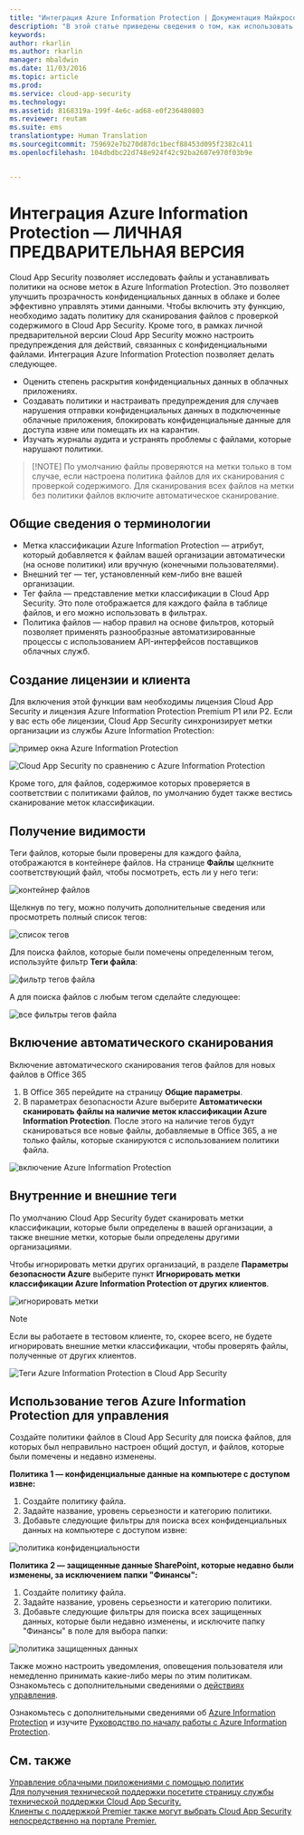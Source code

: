 ```yaml
---
title: "Интеграция Azure Information Protection | Документация Майкрософт"
description: "В этой статье приведены сведения о том, как использовать теги Azure Information Protection в Cloud App Security для более эффективного использования облачных приложений в вашей организации."
keywords: 
author: rkarlin
ms.author: rkarlin
manager: mbaldwin
ms.date: 11/03/2016
ms.topic: article
ms.prod: 
ms.service: cloud-app-security
ms.technology: 
ms.assetid: 8168319a-199f-4e6c-ad68-e0f236480803
ms.reviewer: reutam
ms.suite: ems
translationtype: Human Translation
ms.sourcegitcommit: 759692e7b270d87dc1becf88453d095f2382c411
ms.openlocfilehash: 104dbdbc22d748e924f42c92ba2607e970f03b9e


---
```


# <a name="azure-information-protection-integration---private-preview"></a>Интеграция Azure Information Protection — **ЛИЧНАЯ ПРЕДВАРИТЕЛЬНАЯ ВЕРСИЯ**

Cloud App Security позволяет исследовать файлы и устанавливать политики на основе меток в Azure Information Protection. Это позволяет улучшить прозрачность конфиденциальных данных в облаке и более эффективно управлять этими данными. Чтобы включить эту функцию, необходимо задать политику для сканирования файлов с проверкой содержимого в Cloud App Security. Кроме того, в рамках личной предварительной версии Cloud App Security можно настроить предупреждения для действий, связанных с конфиденциальными файлами. Интеграция Azure Information Protection позволяет делать следующее.
-   Оценить степень раскрытия конфиденциальных данных в облачных приложениях.
-   Создавать политики и настраивать предупреждения для случаев нарушения отправки конфиденциальных данных в подключенные облачные приложения, блокировать конфиденциальные данные для доступа извне или помещать их на карантин.
-   Изучать журналы аудита и устранять проблемы с файлами, которые нарушают политики. 

> [!NOTE] По умолчанию файлы проверяются на метки только в том случае, если настроена политика файлов для их сканирования с проверкой содержимого. Для сканирования всех файлов на метки без политики файлов включите автоматическое сканирование.

## <a name="terminology-overview"></a>Общие сведения о терминологии
-   Метка классификации Azure Information Protection — атрибут, который добавляется к файлам вашей организации автоматически (на основе политики) или вручную (конечными пользователями).
-   Внешний тег — тег, установленный кем-либо вне вашей организации.
-   Тег файла — представление метки классификации в Cloud App Security. Это поле отображается для каждого файла в таблице файлов, и его можно использовать в фильтрах.
-   Политика файлов — набор правил на основе фильтров, который позволяет применять разнообразные автоматизированные процессы с использованием API-интерфейсов поставщиков облачных служб.

## <a name="license-and-tenant-creation"></a>Создание лицензии и клиента
Для включения этой функции вам необходимы лицензия Cloud App Security и лицензия Azure Information Protection Premium P1 или P2. Если у вас есть обе лицензии, Cloud App Security синхронизирует метки организации из службы Azure Information Protection:

![пример окна Azure Information Protection](./media/azip-screen.png)

![Cloud App Security по сравнению с Azure Information Protection](./media/cas-compared-azip.png)
     
Кроме того, для файлов, содержимое которых проверяется в соответствии с политиками файлов, по умолчанию будет также вестись сканирование меток классификации.

## <a name="gain-visibility"></a>Получение видимости

Теги файлов, которые были проверены для каждого файла, отображаются в контейнере файлов.
На странице **Файлы** щелкните соответствующий файл, чтобы посмотреть, есть ли у него теги:

![контейнер файлов](./media/azip-file-drawer.png)

Щелкнув по тегу, можно получить дополнительные сведения или просмотреть полный список тегов:
 
![список тегов](./media/azip-tags-list.png)

Для поиска файлов, которые были помечены определенным тегом, используйте фильтр **Теги файла**:
 
![фильтр тегов файла](./media/azip-file-tags-filter.png)

А для поиска файлов с любым тегом сделайте следующее:

![все фильтры тегов файла](./media/azip-file-tags-all-filter.png)

## <a name="enable-automatic-scan"></a>Включение автоматического сканирования
Включение автоматического сканирования тегов файлов для новых файлов в Office 365

1. В Office 365 перейдите на страницу **Общие параметры**.
2. В параметрах безопасности Azure выберите **Автоматически сканировать файлы на наличие меток классификации Azure Information Protection**. После этого на наличие тегов будут сканироваться все новые файлы, добавляемые в Office 365, а не только файлы, которые сканируются с использованием политики файла.

![включение Azure Information Protection](./media/enable-azip.png)
 

## <a name="internal-and-external-tags"></a>Внутренние и внешние теги
По умолчанию Cloud App Security будет сканировать метки классификации, которые были определены в вашей организации, а также внешние метки, которые были определены другими организациями. 

Чтобы игнорировать метки других организаций, в разделе **Параметры безопасности Azure** выберите пункт **Игнорировать метки классификации Azure Information Protection от других клиентов**.
 
![игнорировать метки](./media/azip-ignore.png)

> [!Note]
> Если вы работаете в тестовом клиенте, то, скорее всего, не будете игнорировать внешние метки классификации, чтобы проверять файлы, полученные от других клиентов.

![Теги Azure Information Protection в Cloud App Security](./media/azip-tags-in-cas.png)

## <a name="use-azure-information-protection-tags-to-apply-control"></a>Использование тегов Azure Information Protection для управления
Создайте политики файлов в Cloud App Security для поиска файлов, для которых был неправильно настроен общий доступ, и файлов, которые были помечены и недавно изменены. 

**Политика 1 — конфиденциальные данные на компьютере с доступом извне:**

1.  Создайте политику файла.
2.  Задайте название, уровень серьезности и категорию политики.
3.  Добавьте следующие фильтры для поиска всех конфиденциальных данных на компьютере с доступом извне:

![политика конфиденциальности](./media/azip-confidentiality-policy.png) 

**Политика 2 — защищенные данные SharePoint, которые недавно были изменены, за исключением папки "Финансы":**

1.  Создайте политику файла.
2.  Задайте название, уровень серьезности и категорию политики.
3.  Добавьте следующие фильтры для поиска всех защищенных данных, которые были недавно изменены, и исключите папку "Финансы" в поле для выбора папки: 
 
![политика защищенных данных](./media/azip-restricted-data-policy.png) 

Также можно настроить уведомления, оповещения пользователя или немедленно принимать какие-либо меры по этим политикам.
Ознакомьтесь с дополнительными сведениями о [действиях управления](governance-actions.md).

Ознакомьтесь с дополнительными сведениями об [Azure Information Protection](https://docs.microsoft.com/en-us/information-protection/understand-explore/what-is-information-protection) и изучите [Руководство по началу работы с Azure Information Protection](https://docs.microsoft.com/en-us/information-protection/get-started/infoprotect-quick-start-tutorial).

  

## <a name="see-also"></a>См. также  
[Управление облачными приложениями с помощью политик](control-cloud-apps-with-policies.md)   
[Для получения технической поддержки посетите страницу службы технической поддержки Cloud App Security.](http://support.microsoft.com/oas/default.aspx?prid=16031)   
[Клиенты с поддержкой Premier также могут выбрать Cloud App Security непосредственно на портале Premier.](https://premier.microsoft.com/)  
  
  



<!--HONumber=Nov16_HO3-->



